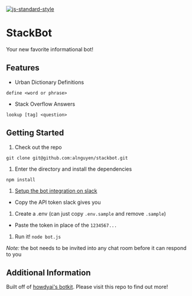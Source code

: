[![js-standard-style](https://img.shields.io/badge/code%20style-standard-brightgreen.svg)](http://standardjs.com/)

StackBot
========

Your new favorite informational bot!

Features
--------

* Urban Dictionary Definitions

`define <word or phrase>`

* Stack Overflow Answers

`lookup [tag] <question>`

Getting Started
---------------

1. Check out the repo

`git clone git@github.com:alnguyen/stackbot.git`

1. Enter the directory and install the dependencies

`npm install`

1. [Setup the bot integration on slack](https://my.slack.com/services/new/bot)

  * Copy the API token slack gives you

1. Create a .env (can just copy `.env.sample` and remove `.sample`)

  * Paste the token in place of the `1234567...`

1. Run it! `node bot.js`

_Note:_ the bot needs to be invited into any chat room before it can respond to you

Additional Information
----------------------

Built off of [howdyai's botkit](https://github.com/howdyai/botkit).  Please visit this repo to find out more!